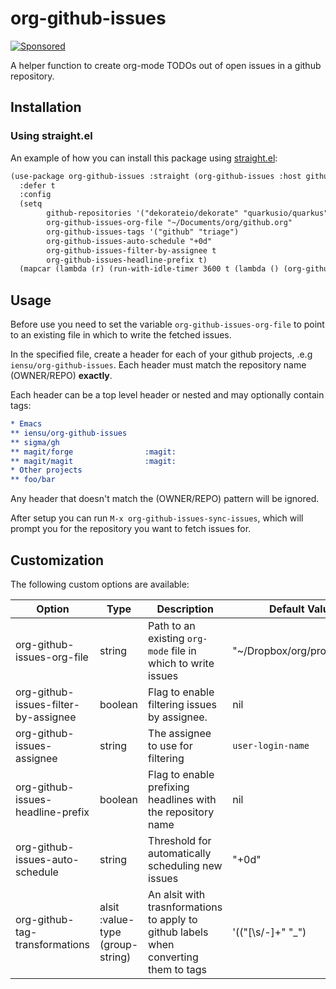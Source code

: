 # org-github-issues

[![Sponsored](https://img.shields.io/badge/chilicorn-sponsored-brightgreen.svg?logo=data%3Aimage%2Fpng%3Bbase64%2CiVBORw0KGgoAAAANSUhEUgAAAA4AAAAPCAMAAADjyg5GAAABqlBMVEUAAAAzmTM3pEn%2FSTGhVSY4ZD43STdOXk5lSGAyhz41iz8xkz2HUCWFFhTFFRUzZDvbIB00Zzoyfj9zlHY0ZzmMfY0ydT0zjj92l3qjeR3dNSkoZp4ykEAzjT8ylUBlgj0yiT0ymECkwKjWqAyjuqcghpUykD%2BUQCKoQyAHb%2BgylkAyl0EynkEzmkA0mUA3mj86oUg7oUo8n0k%2FS%2Bw%2Fo0xBnE5BpU9Br0ZKo1ZLmFZOjEhesGljuzllqW50tH14aS14qm17mX9%2Bx4GAgUCEx02JySqOvpSXvI%2BYvp2orqmpzeGrQh%2Bsr6yssa2ttK6v0bKxMBy01bm4zLu5yry7yb29x77BzMPCxsLEzMXFxsXGx8fI3PLJ08vKysrKy8rL2s3MzczOH8LR0dHW19bX19fZ2dna2trc3Nzd3d3d3t3f39%2FgtZTg4ODi4uLj4%2BPlGxLl5eXm5ubnRzPn5%2Bfo6Ojp6enqfmzq6urr6%2Bvt7e3t7u3uDwvugwbu7u7v6Obv8fDz8%2FP09PT2igP29vb4%2BPj6y376%2Bu%2F7%2Bfv9%2Ff39%2Fv3%2BkAH%2FAwf%2FtwD%2F9wCyh1KfAAAAKXRSTlMABQ4VGykqLjVCTVNgdXuHj5Kaq62vt77ExNPX2%2Bju8vX6%2Bvr7%2FP7%2B%2FiiUMfUAAADTSURBVAjXBcFRTsIwHAfgX%2FtvOyjdYDUsRkFjTIwkPvjiOTyX9%2FAIJt7BF570BopEdHOOstHS%2BX0s439RGwnfuB5gSFOZAgDqjQOBivtGkCc7j%2B2e8XNzefWSu%2BsZUD1QfoTq0y6mZsUSvIkRoGYnHu6Yc63pDCjiSNE2kYLdCUAWVmK4zsxzO%2BQQFxNs5b479NHXopkbWX9U3PAwWAVSY%2FpZf1udQ7rfUpQ1CzurDPpwo16Ff2cMWjuFHX9qCV0Y0Ok4Jvh63IABUNnktl%2B6sgP%2BARIxSrT%2FMhLlAAAAAElFTkSuQmCC)](http://spiceprogram.org/oss-sponsorship)

A helper function to create org-mode TODOs out of open issues in a github repository.

## Installation

### Using straight.el

An example of how you can install this package using [straight.el](https://github.com/raxod502/straight.el):

```org
(use-package org-github-issues :straight (org-github-issues :host github :repo "iensu/org-github-issues")
  :defer t
  :config
  (setq
        github-repositories '("dekorateio/dekorate" "quarkusio/quarkus")                                                 ;; My repositories
        org-github-issues-org-file "~/Documents/org/github.org"                                                          ;; My org file
        org-github-issues-tags '("github" "triage")                                                                      ;; Always add these labels
        org-github-issues-auto-schedule "+0d"                                                                            ;; Enable automatic scheduling
        org-github-issues-filter-by-assignee t                                                                           ;; Enable filter by assignee
        org-github-issues-headline-prefix t)                                                                             ;; Prefix all headlines with repository name
  (mapcar (lambda (r) (run-with-idle-timer 3600 t (lambda () (org-github-issues-sync-issues r)))) github-repositories))  ;; When idle for an hour loop over my projects and sync
```


## Usage

Before use you need to set the variable `org-github-issues-org-file` to point to an existing
file in which to write the fetched issues.

In the specified file, create a header for each of your github projects, .e.g `iensu/org-github-issues`.
Each header must match the repository name (OWNER/REPO) **exactly**.

Each header can be a top level header or nested and may optionally contain tags:

```org
* Emacs
** iensu/org-github-issues
** sigma/gh
** magit/forge                :magit:
** magit/magit                :magit:
* Other projects
** foo/bar
```

Any header that doesn't match the (OWNER/REPO) pattern will be ignored.

After setup you can run `M-x org-github-issues-sync-issues`, which will prompt you for the repository
you want to fetch issues for.


## Customization

The following custom options are available:

| Option                               | Type                             | Description                                                                          | Default Value                |
|--------------------------------------|----------------------------------|--------------------------------------------------------------------------------------|------------------------------|
| org-github-issues-org-file           | string                           | Path to an existing `org-mode` file in which to write issues                         | "~/Dropbox/org/projects.org" |
| org-github-issues-filter-by-assignee | boolean                          | Flag to enable filtering issues by assignee.                                         | nil                          |
| org-github-issues-assignee           | string                           | The assignee to use for filtering                                                    | `user-login-name`            |
| org-github-issues-headline-prefix    | boolean                          | Flag to enable prefixing headlines with the repository name                          | nil                          |
| org-github-issues-auto-schedule      | string                           | Threshold for automatically scheduling new issues                                    | "+0d"                        |
| org-github-tag-transformations       | alsit :value-type (group-string) | An alsit with trasnformations to apply to github labels when converting them to tags | '(("[\s/-]+" "_")            |


